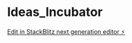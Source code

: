 # Ideas_Incubator

[Edit in StackBlitz next generation editor ⚡️](https://stackblitz.com/~/github.com/jqlong17/Ideas_Incubator)